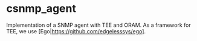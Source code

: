 # csnmp_agent
Implementation of a SNMP agent with TEE and ORAM.
As a framework for TEE, we use [Ego|https://github.com/edgelesssys/ego]. 
